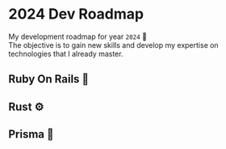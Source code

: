 # 2024 Dev Roadmap

My development roadmap for year `2024` 🚀  
The objective is to gain new skills and develop my expertise on technologies that I already master.

## Ruby On Rails 💎

## Rust ⚙️

## Prisma 🔺
